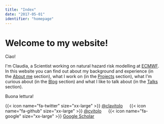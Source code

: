 ```yaml
---
title: "Index"
date: "2017-05-01"
identifier: "homepage"
---
```


# Welcome to my website!

Ciao! 

I'm Claudia, a Scientist working on natural hazard risk modelling at [ECMWF](http://www.ecmwf.int/). In this website you can find out about my background and experience (in the [About me](/about/) section), what I work on (in the [Projects](/project/) section), what I'm curious about (in the [Blog](/post/) section) and what I like to talk about (in the [Talks](/post/) section). 

Buona lettura!

{{< icon name="fa-twitter" size="xx-large" >}} [@clavitolo](https://twitter.com/clavitolo) &emsp; {{< icon name="fa-github" size="xx-large" >}} [@cvitolo](https://github.com/cvitolo) &emsp; {{< icon name="fa-google" size="xx-large" >}} [Google Scholar ](https://scholar.google.co.uk/citations?user=KWtQeE4AAAAJ&hl=en)
